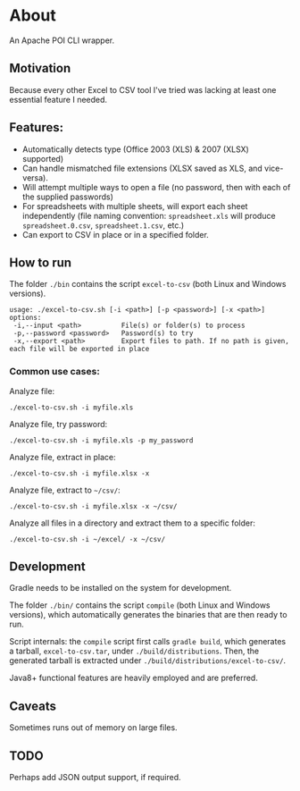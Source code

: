 # About
An Apache POI CLI wrapper.

## Motivation
Because every other Excel to CSV tool I've tried was lacking at least one essential feature I needed.

## Features:
- Automatically detects type (Office 2003 (XLS) & 2007 (XLSX) supported)
- Can handle mismatched file extensions (XLSX saved as XLS, and vice-versa).
- Will attempt multiple ways to open a file (no password, then with each of the supplied passwords)
- For spreadsheets with multiple sheets, will export each sheet independently (file naming convention: `spreadsheet.xls` will produce `spreadsheet.0.csv`, `spreadsheet.1.csv`, etc.)
- Can export to CSV in place or in a specified folder.

## How to run
The folder `./bin` contains the script `excel-to-csv` (both Linux and Windows versions).
```
usage: ./excel-to-csv.sh [-i <path>] [-p <password>] [-x <path>]
options:
 -i,--input <path>          File(s) or folder(s) to process
 -p,--password <password>   Password(s) to try
 -x,--export <path>         Export files to path. If no path is given, each file will be exported in place
```

### Common use cases:

Analyze file: 

`./excel-to-csv.sh -i myfile.xls`

Analyze file, try password: 

`./excel-to-csv.sh -i myfile.xls -p my_password`

Analyze file, extract in place: 

`./excel-to-csv.sh -i myfile.xlsx -x`

Analyze file, extract to `~/csv/`: 

`./excel-to-csv.sh -i myfile.xlsx -x ~/csv/`

Analyze all files in a directory and extract them to a specific folder:

```./excel-to-csv.sh -i ~/excel/ -x ~/csv/```


## Development
Gradle needs to be installed on the system for development.

The folder `./bin/` contains the script `compile` (both Linux and Windows versions), which automatically generates the binaries that are then ready to run.

Script internals: the `compile` script first calls `gradle build`, which generates a tarball, `excel-to-csv.tar`, under `./build/distributions`.
Then, the generated tarball is extracted under `./build/distributions/excel-to-csv/`.

Java8+ functional features are heavily employed and are preferred.  

## Caveats
Sometimes runs out of memory on large files.

## TODO
Perhaps add JSON output support, if required.